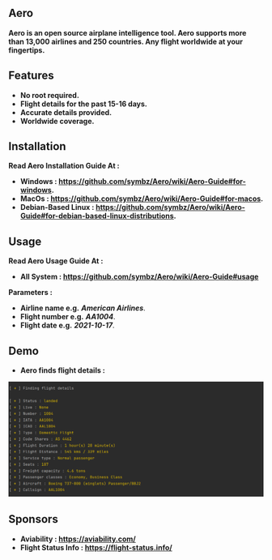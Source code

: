 ## Aero
**Aero is an open source airplane intelligence tool. Aero supports more than 13,000 airlines and 250 countries. Any flight worldwide at your fingertips.**

## Features
* **No root required.**
* **Flight details for the past 15-16 days.**
* **Accurate details provided.**
* **Worldwide coverage.**

## Installation
**Read Aero Installation Guide At :**
* **Windows : https://github.com/symbz/Aero/wiki/Aero-Guide#for-windows.**
* **MacOs : https://github.com/symbz/Aero/wiki/Aero-Guide#for-macos.**
* **Debian-Based Linux : https://github.com/symbz/Aero/wiki/Aero-Guide#for-debian-based-linux-distributions.**

## Usage
**Read Aero Usage Guide At :**
* **All System : https://github.com/symbz/Aero/wiki/Aero-Guide#usage**

**Parameters :**
* **Airline name e.g.** **_American Airlines_**.
* **Flight number e.g.** **_AA1004_**.
* **Flight date e.g.** **_2021-10-17_**.

## Demo
* **Aero finds flight details :**
<p align="center">
<img src="src/demo.png">
</p>

## Sponsors
* **Aviability : https://aviability.com/**
* **Flight Status Info : https://flight-status.info/**
